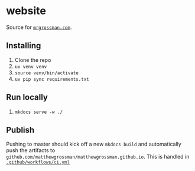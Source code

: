 # website
Source for [`mrgrossman.com`](https://www.mrgrossman.com).

## Installing
1. Clone the repo
1. `uv venv venv`
1. `source venv/bin/activate`
1. `uv pip sync requirements.txt`

## Run locally
1. `mkdocs serve -w ./`

## Publish
Pushing to master should kick off a new `mkdocs build` and automatically push the artifacts to `github.com/matthewgrossman/matthewgrossman.github.io`. This is handled in [`.github/workflows/ci.yml`](.github/workflows/ci.yml)
